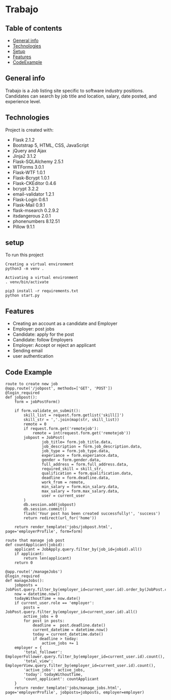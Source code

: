# Trabajo
## Table of contents
* [General info](#general-info)
* [Technologies](#technologies)
* [Setup](#setup)
* [Features](#features)
* [CodeExample](#codeexample)

## General info
  Trabajo is a Job listing site specific to software industry positions. Candidates can search by job title and location, salary, date posted, and experience level.
## Technologies
Project is created with:
  - Flask 2.1.2
  - Bootstrap 5, HTML, CSS, JavaScript
  - jQuery and Ajax
  - Jinja2 3.1.2
  - Flask-SQLAlchemy 2.5.1
  - WTForms 3.0.1
  - Flask-WTF 1.0.1
  - Flask-Bcrypt 1.0.1
  - Flask-CKEditor 0.4.6
  - bcrypt 3.2.2
  - email-validator 1.2.1
  - Flask-Login 0.6.1
  - Flask-Mail 0.9.1
  - flask-msearch 0.2.9.2
  - itsdangerous 2.0.1
  - phonenumbers 8.12.51
  - Pillow 9.1.1

## setup
To run this project

```
Creating a virtual environment
python3 -m venv .

Activating a virtual environment
. venv/bin/activate

pip3 install -r requirements.txt
python start.py

```
## Features
  - Creating an account as a candidate and Employer
  - Employer: post jobs
  - Candidate: apply for the post
  - Candidate: follow Employers
  - Employer: Accept or reject an applicant
  - Sending email
  - user authentication

## Code Example
```
route to create new job
@app.route('/jobpost', methods=['GET', 'POST'])
@login_required
def jobpost():
    form = jobPostForm()
    
    if form.validate_on_submit():
        skill_list = request.form.getlist('skill[]')
        skill_str = ','.join(map(str, skill_list))
        remote = 0
        if request.form.get('remotejob'):
            remote = int(request.form.get('remotejob'))
        jobpost = JobPost(
                job_title= form.job_title.data, 
                job_description = form.job_description.data,
                job_type = form.job_type.data,
                experiance = form.experiance.data,
                gender = form.gender.data,
                full_address = form.full_address.data,
                required_skill = skill_str,
                qualification = form.qualification.data,
                deadline = form.deadline.data,
                work_from = remote,
                min_salary = form.min_salary.data,
                max_salary = form.max_salary.data,
                user = current_user
        )
        db.session.add(jobpost)
        db.session.commit()
        flash('Your post has been created successfully!', 'success')
        return redirect(url_for('home'))
       
    return render_template('jobs/jobpost.html', page='employerProfile', form=form)

```
```
route that manage job post
def countApplicant(jobid):
    applicant = JobApply.query.filter_by(job_id=jobid).all()
    if applicant:
        return len(applicant)
    return 0

@app.route('/manageJobs')
@login_required
def manageJobs():
    jobposts = JobPost.query.filter_by(employer_id=current_user.id).order_by(JobPost.created_at.desc()).all()
    now = datetime.now()
    todayWithoutTime = now.date()
    if current_user.role == 'employer':
        posts = JobPost.query.filter_by(employer_id=current_user.id).all()
        active_jobs = 0
        for post in posts:
            deadline =  post.deadline.date()
            current_datetime = datetime.now()
            today = current_datetime.date()
            if deadline > today:
                active_jobs += 1
    employer = {
        'total_follower': EmployerFollower.query.filter_by(employer_id=current_user.id).count(),
        'total_view': EmployerView.query.filter_by(employer_id=current_user.id).count(),
        'active_jobs': active_jobs,
        'today': todayWithoutTime,
        'count_applicant': countApplicant
    }
    return render_template('jobs/manage_jobs.html', page='employerProfile', jobposts=jobposts, employer=employer)

```
